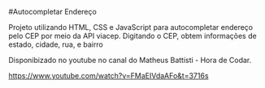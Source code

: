 #Autocompletar Endereço

Projeto utilizando HTML, CSS e JavaScript para autocompletar endereço pelo CEP por meio da API viacep.
Digitando o CEP, obtem informações de estado, cidade, rua, e bairro

Disponibizado no youtube no canal do Matheus Battisti - Hora de Codar. 

https://www.youtube.com/watch?v=FMaEIVdaAFo&t=3716s
